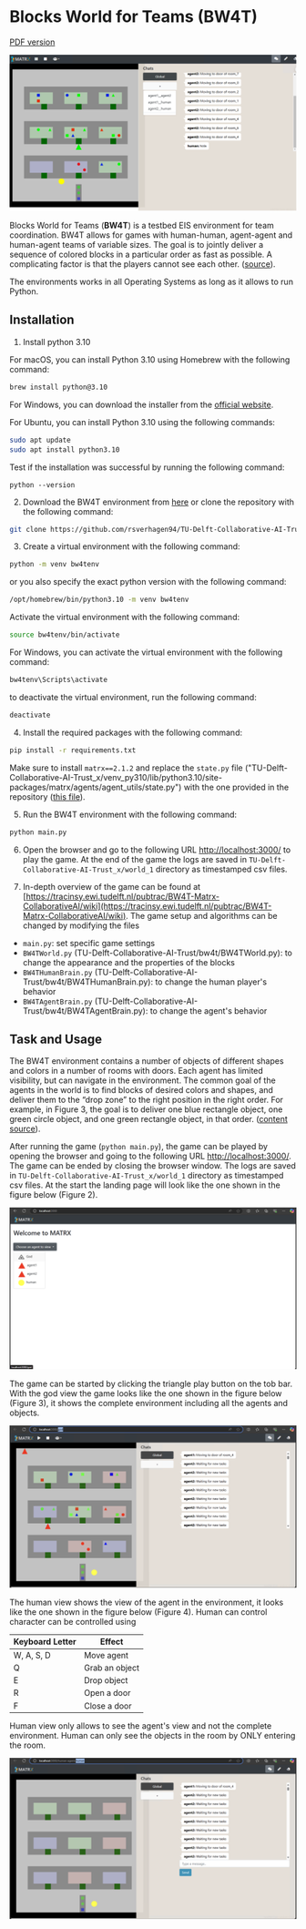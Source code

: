 

# Blocks World for Teams (BW4T)

[PDF version](https://nimrobotics.github.io/hai-testbeds/docs/bw4t.pdf)

![BW4T environment](docs/bw4t.png "Title")

Blocks World for Teams (**BW4T**) is a testbed EIS environment for team coordination. BW4T allows for games with human-human, agent-agent and human-agent teams of variable sizes. The goal is to jointly deliver a sequence of colored blocks in a particular order as fast as possible. A complicating factor is that the players cannot see each other. ([source](https://github.com/rsverhagen94/TU-Delft-Collaborative-AI-Trust)).

The environments works in all Operating Systems as long as it allows to run Python.

## Installation

1. Install python 3.10

For macOS, you can install Python 3.10 using Homebrew with the following command:
```bash
brew install python@3.10
```

For Windows, you can download the installer from the [official website](https://www.python.org/downloads/windows/).

For Ubuntu, you can install Python 3.10 using the following commands:
```bash
sudo apt update
sudo apt install python3.10
```

Test if the installation was successful by running the following command:
```bashx 
python --version 
```


2. Download the BW4T environment from [here](https://github.com/rsverhagen94/TU-Delft-Collaborative-AI-Trust) or clone the repository with the following command:
```bash
git clone https://github.com/rsverhagen94/TU-Delft-Collaborative-AI-Trust
```

3. Create a virtual environment with the following command:
```bash
python -m venv bw4tenv
```

or you also specify the exact python version with the following command:
```bash
/opt/homebrew/bin/python3.10 -m venv bw4tenv
```

Activate the virtual environment with the following command:
```bash
source bw4tenv/bin/activate
```

For Windows, you can activate the virtual environment with the following command:
```bash
bw4tenv\Scripts\activate
```

to deactivate the virtual environment, run the following command:
```bash
deactivate
```

4. Install the required packages with the following command:
```bash
pip install -r requirements.txt
```

Make sure to install `matrx==2.1.2` and replace the `state.py` file ("TU-Delft-Collaborative-AI-Trust_x/venv_py310/lib/python3.10/site-packages/matrx/agents/agent_utils/state.py") with the one provided in the repository ([this file](https://github.com/nimRobotics/hai-testbeds/blob/master/state.py)).

5. Run the BW4T environment with the following command:
```bash
python main.py
```

6. Open the browser and go to the following URL <http://localhost:3000/> to play the game. At the end of the game the logs are saved in `TU-Delft-Collaborative-AI-Trust_x/world_1` directory as timestamped csv files.

7. In-depth overview of the game can be found at [https://tracinsy.ewi.tudelft.nl/pubtrac/BW4T-Matrx-CollaborativeAI/wiki](https://tracinsy.ewi.tudelft.nl/pubtrac/BW4T-Matrx-CollaborativeAI/wiki). The game setup and algorithms can be changed by modifying the files
- `main.py`: set specific game settings
- `BW4TWorld.py` (TU-Delft-Collaborative-AI-Trust/bw4t/BW4TWorld.py): to change the appearance and the properties of the blocks
- `BW4THumanBrain.py` (TU-Delft-Collaborative-AI-Trust/bw4t/BW4THumanBrain.py): to change the human player's behavior
- `BW4TAgentBrain.py` (TU-Delft-Collaborative-AI-Trust/bw4t/BW4TAgentBrain.py): to change the agent's behavior

## Task and Usage

The BW4T environment contains a number of objects of different shapes and colors in a number of rooms with doors. Each agent has limited visibility, but can navigate in the environment. The common goal of the agents in the world is to find blocks of desired colors and shapes, and deliver them to the “drop zone” to the right position in the right order. For example, in Figure 3, the goal is to deliver one blue rectangle object, one green circle object, and one green rectangle object, in that order. ([content source](https://www.studeersnel.nl/in/document/technische-universiteit-delft/collaborative-artificial-intelligence/collaborative-ai-bw4tassignment/35557479)).


After running the game (`python main.py`), the game can be played by opening the browser and going to the following URL <http://localhost:3000/>. The game can be ended by closing the browser window. The logs are saved in `TU-Delft-Collaborative-AI-Trust_x/world_1` directory as timestamped csv files. At the start the landing page will look like the one shown in the figure below (Figure 2).

![Start page of BW4T after launch](docs/bw4tstart.png "Title")

The game can be started by clicking the triangle play button on the tob bar. With the god view the game looks like the one shown in the figure below (Figure 3), it shows the complete environment including all the agents and objects. 

![God view](docs/godview.png "Title")

The human view shows the view of the agent in the environment, it looks like the one shown in the figure below (Figure 4). Human can control character can be controlled using

| Keyboard Letter | Effect           |
|-----------------|------------------|
| W, A, S, D      | Move agent       |
| Q               | Grab an object   |
| E               | Drop object      |
| R               | Open a door      |
| F               | Close a door     |

Human view only allows to see the agent's view and not the complete environment. Human can only see the objects in the room by ONLY entering the room.

![Human view](docs/humanview.png "Title")